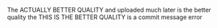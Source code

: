 The ACTUALLY BETTER QUALITY and uploaded much later is the better quality the THIS IS THE BETTER QUALITY is a commit message error
